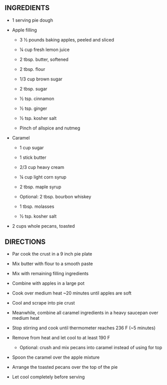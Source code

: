 # 

## INGREDIENTS

- 1 serving pie dough

- Apple filling

  - 3 ½ pounds baking apples, peeled and sliced

  - ¼ cup fresh lemon juice

  - 2 tbsp. butter, softened

  - 2 tbsp. flour

  - 1/3 cup brown sugar

  - 2 tbsp. sugar

  - ½ tsp. cinnamon

  - ½ tsp. ginger

  - ½ tsp. kosher salt

  - Pinch of allspice and nutmeg

- Caramel

  - 1 cup sugar

  - 1 stick butter

  - 2/3 cup heavy cream

  - ¼ cup light corn syrup

  - 2 tbsp. maple syrup

  - Optional: 2 tbsp. bourbon whiskey

  - 1 tbsp. molasses

  - ½ tsp. kosher salt

- 2 cups whole pecans, toasted

## DIRECTIONS

- Par cook the crust in a 9 inch pie plate

- Mix butter with flour to a smooth paste

- Mix with remaining filling ingredients

- Combine with apples in a large pot

- Cook over medium heat ~20 minutes until apples are soft

- Cool and scrape into pie crust

- Meanwhile, combine all caramel ingredients in a heavy saucepan over
    medium heat

- Stop stirring and cook until thermometer reaches 236 F (~5 minutes)

- Remove from heat and let cool to at least 190 F

  - Optional: crush and mix pecans into caramel instead of using for
        top

- Spoon the caramel over the apple mixture

- Arrange the toasted pecans over the top of the pie

- Let cool completely before serving
